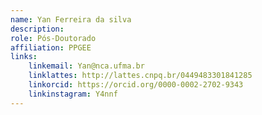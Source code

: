 ```yaml
---
name: Yan Ferreira da silva 
description: 
role: Pós-Doutorado
affiliation: PPGEE
links:
	linkemail: Yan@nca.ufma.br
	linklattes: http://lattes.cnpq.br/0449483301841285
	linkorcid: https://orcid.org/0000-0002-2702-9343
	linkinstagram: Y4nnf 
---
```


